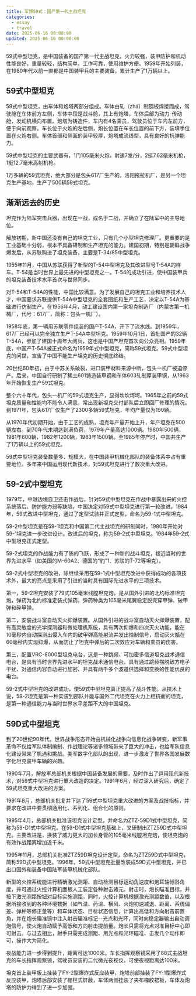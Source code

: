 ```yaml
---
title: 军博59式：国产第一代主战坦克
categories:
  - essay
  - travel
date: 2025-06-16 00:00:00
updated: 2025-06-16 00:00:00
---
```


59式中型坦克，是中国装备的国产第一代主战坦克，火力较强，装甲防护和机动性能良好，重量较轻，结构简单，工作可靠，使用维护方便。1959年开始列装，在1980年代以前一直都是中国装甲兵的主要装备，累计生产了1万辆以上。

<!-- more -->

## 59式中型坦克

59式中型坦克，由车体和炮塔两部分组成。车体由轧（zhá）制钢板焊接而成，驾驶舱在车体前方左侧，车体中段是战斗舱，其上有炮塔，车体后部为动力-传动舱，发动机横向布置。炮塔为铸造件，车内有4名乘员，驾驶员位于车内左前方，便于向前观察。车长位于火炮的左后侧，炮长位置在车长位置的前下方，装填手位置在火炮右侧。车体首部和侧面的装甲较厚，炮塔成流线型，具有良好的抗弹能力。

59式中型坦克的主要武器有，1门105毫米火炮，射速7发/分，2挺7.62毫米机枪，1挺12.7毫米高射机枪。

1万多辆的59式坦克，绝大部分是包头617厂生产的。洛阳拖拉机厂，是另一个坦克生产基地，生产了500辆59式坦克。

## 渐渐远去的历史

坦克作为陆军突击兵器，出现在一战，成名于二战，并确立了在陆军中的主导地位。

解放初期，新中国还没有自己的坦克工业，只有几个小型坦克修理厂。更重要的是工业基础十分弱，根本不具备研制和生产坦克的能力。建国初期，特别是朝鲜战争爆发后，从苏联购进了坦克装备，主要是T-34/85中型坦克。

1955年11月，中国从苏联获得了新型的T-54中型坦克及其改进型号T-54A的样车。T-54是当时世界上最先进的中型坦克之一。T-54的成功引进，使中国装甲兵的坦克装备技术水平首次与世界同步。

对T-54和T-54A的性能，中国比较满意。为了发展自己的坦克工业和培养技术人才，中国要求苏联提供T-54A中型坦克的全套图纸和生产工艺，决定以T-54A为基础进行仿制生产。在1956年4月，动工建设国内第一家坦克制造厂（内蒙古第一机械厂，代号：617厂，简称：包头一机厂）。

1958年底，第一辆用苏联零件组装的国产T-54A，开下了流水线。到1959年，617厂已经可以完全独立生产T-54A中型坦克。1959年10月1日，首批国产的32辆T-54A，参加了建国十周年大阅兵，这也是中国产坦克首次向公众亮相。1959年底，中国产T-54A被正式命名为1959年式中型坦克，简称59式坦克。59式中型坦克的问世，宣告了中国不能生产坦克的历史彻底终结。

20世纪60年初，由于中苏关系破裂，进口装甲材料来源中断，包头一机厂被迫停产。后来，中国自行研制了稀土601铸造装甲钢和车体603轧制厚装甲钢，从1963年开始恢复生产59式坦克。

整个六十年代，包头一机厂的59式坦克生产，显得坎坎坷坷。1965年之前的59式坦克质量和性能均不能令人满意，常出现新坦克交付部队后立即回厂修理的情况。到1971年，包头617厂仅生产了2300多辆59式坦克，年均产量仅为190辆。

从1970年代初期开始，由于工艺的成熟，坦克年产量开始上升，年产坦克在500辆左右。到70年代末期达到满负荷，1979年产量高达1000辆。1980年500辆，1981年600辆，1982年1200辆，1983年1500辆。至1985年停产时，中国共生产了1万辆以上的59式坦克。

59式中型坦克装备数量多、规模大，在中国装甲机械化部队的装备体系中占有重要地位。多年来中国运用现代新技术，对59式坦克进行了数次重大改进。

## 59-2式中型坦克

1979年，中越边境自卫还击作战后，针对59式中型坦克在作战中暴露出来的火控系统落后、防护能力弱等缺陷，中国决定对59式中型坦克进行第一轮改进。1984年，59式改进中型坦克，通过了定型试验并正式定型，命名为59-1式中型坦克。

59-2中型坦克是在59-1坦克和中国第二代主战坦克的研制同时，1980年开始对59-1坦克进一步改进设计。改进后的坦克，称为59-2式中型坦克。1984年59-2式中型坦克正式定型。

59-2式坦克的作战能力有了质的飞跃，形成了一种新的战斗坦克，接近当时的世界先进水平（如美国的M-60A2、德国的“豹”1、苏联的T-72等坦克）。

59-2式中型坦克的改进，除继续采用在59-1式中型坦克改进中获得成功的各项技术外，最大的亮点是采用了引进的当时具有国际先进水平的三项技术。

第一，59-2坦克安装了79式105毫米线膛坦克炮，是从国外引进的北约标准坦克炮，弹药为北约标准定装式弹药，弹药种类为105毫米尾翼稳定脱壳穿甲弹、破甲弹和碎甲弹。

第二，安装战斗室自动灭火抑爆装置。从国外引进的战斗室自动灭火抑爆装置，配有高灵敏度的光学探测器和微处理机系统，具有两次抑爆和四次灭火功能，能在10毫秒内自动探测出侵入车内的破甲弹高能射流并发出控制信号，启动灭火瓶在60毫秒内实现抑爆，从而防止了坦克中弹后的二次效应对车辆和乘员的伤害。

第三，配置VRC-8000型坦克电台，这是一种跳频、可加密多信道坦克战术通信电台，是具有当时世界先进水平的坦克战术通信电台。具有通过跳频摆脱敌方电子干扰、对通信内容自动进行加密、并具有两千多个波道供选择和变换的性能优良的电台。

59-2式中型坦克的改进成功，使59式中型坦克真正提高了战斗性能。从技术上说，59-2坦克是第一种实装到部队并能与国外二代坦克在火力上相抗衡的坦克，是第一种通信能力与当时世界水平差距不大的中国坦克。

## 59D式中型坦克

到了20世纪90年代，世界战争形态开始由机械化战争向信息化战争转变，新军事革命不仅给军队体制编制、作战理论等诸多领域带来了巨大的冲击，也给军队信息化建设带来了机遇和挑战。美军数字化部队的出现，进一步激发了世界各国发展数字化坦克装甲车辆的兴趣。

1990年7月，解放军总部机关根据中国装备发展的需要，及时作出了运用现代新技术，对59式中型坦克进行重大改造的决定。1991年6月，经过深入研究后，确定了59式坦克重大改进的方案。

1991年8月，总部机关批复并下达了59式中型坦克重大改进的方案及战技指标，并要求在改进中要贯彻通用化、系列化、组合化的原则。

1995年4月，总部机关批准该坦克设计定型，并命名为ZTZ-59D1式中型坦克，简称为59-D1式中型坦克。在59-D1式中型坦克基础上，又研制出ZTZ59D式中型坦克。主要改进是，换装了威力更大的加长身管的105毫米线膛坦克炮，使坦克炮的有效作战距离增加近千米。

1995年11月，总部机关批准ZTZ59D坦克设计定型，命名为ZTZ59D式中型坦克，简称59D式中型坦克。1996年，59式中型坦克批量改装成59D式中型坦克，并已出口国外和装备中国陆军装甲机械化部队。

新型的火控系统能进行精确激光测距、自动检测目标运动角速度和炮耳轴倾斜角度，并可通过火控计算机面板人工装定各种射击诸元。射击时，炮长瞄准目标，并按下激光测距按钮对目标实施测距，同时，火控计算机根据激光测距数值，以及根据所接收到的各种环境数据（如气温、药温、横风、火炮初速减退、距离、系统偏差、弹种等修正量等）和车体状态、目标状态信息，计算出高低和方向射击前置角，并在炮长瞄准镜中注入射击瞄准标记--光点和光环，同时向稳定器输出自动调炮信号，使火炮自动赋予高低和方向射击提前量。炮长只需将光点对准目标中心即可射击。与过去相比，射手只需完成测距、用光点和光环瞄准、击发几个动作即可，操作大为简化。

夜战能力进一步得到提升，距离可达1000米。车长指挥观察镜采用了88式主战坦克的车长指挥观察镜，驾驶员安装的二代微光夜视仪，可使夜视距离达100米。

坦克首上装甲板上挂装了FY-2型爆炸式反应装甲，炮塔前部挂装了FY-1型爆炸式反应装甲，炮塔后部安装了栅栏式屏蔽，车体两侧挂装了夹布橡胶裙板，车体及炮塔的防护力得到了进一步加强。

